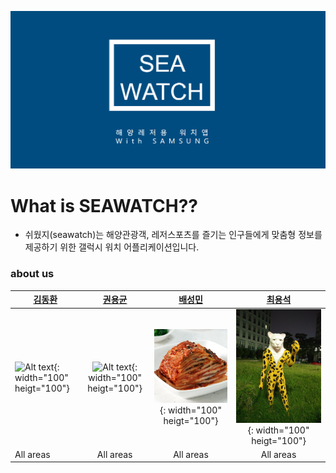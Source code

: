 ![Alt text](/image/md1.png)

# What is SEAWATCH??
 - 쉬웠지(seawatch)는 해양관광객, 레저스포츠를 즐기는 인구들에게 맞춤형 정보를 제공하기 위한 갤럭시 워치 어플리케이션입니다. 



  ### about us  
|  [**김동환**](https://github.com/dongkakika) | [**권용균**](https://github.com/YongGyunKwon) | [**배성민**](https://github.com/SeongMinBae) | [**최용석**](https://github.com/dydtjr1515) |  
| ---------- | :------------: | :--------: | :----------: |
| ![Alt text](/image/zac.png){: width="100" heigt="100"} | ![Alt text](/image/zac1.jpg){: width="100" heigt="100"} | ![Alt text](/image/zac2.jpg){: width="100" heigt="100"} | ![Alt text](/image/zac3.jpg){: width="100" heigt="100"} |   
| All areas | All areas | All areas | All areas |
   
   



